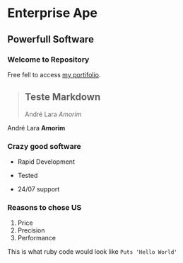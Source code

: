 Enterprise Ape
==============

Powerfull Software
------------------

### Welcome to Repository

Free fell to access [my portifolio](http://appenterprise.herokuapp.com/invoices).

> ## Teste Markdown
>
> André Lara *Amorim*
>

André Lara **Amorim**

### Crazy good software
* Rapid Development
+ Tested
- 24/07 support

### Reasons to chose US
1. Price
2. Precision
3. Performance

This is what ruby code would look like `Puts 'Hello World'`



